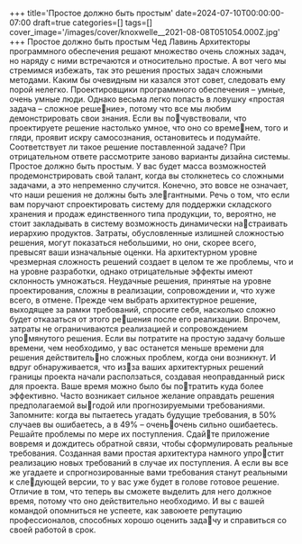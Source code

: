 +++
title='Простое должно быть простым'
date=2024-07-10T00:00:00-07:00
draft=true
categories=[]
tags=[]
cover_image='/images/cover/knoxwelle__2021-08-08T051054.000Z.jpg'
+++
Простое должно быть 
простым
Чед Лавинь
Архитекторы программного обеспечения решают множество очень сложных
задач, но наряду с ними встречаются и относительно простые. А вот чего мы
стремимся избежать, так это решения простых задач сложными методами.
Каким бы очевидным ни казался этот совет, следовать ему порой нелегко.
Проектировщики программного обеспечения – умные, очень умные люди.
Однако весьма легко попасть в ловушку «простая задача – сложное решение», потому что все мы любим демонстрировать свои знания. Если вы почувствовали, что проектируете решение настолько умное, что оно со временем, того и гляди, проявит искру самосознания, остановитесь и подумайте.
Соответствует ли такое решение поставленной задаче? При отрицательном
ответе рассмотрите заново варианты дизайна системы. Простое должно быть
простым. У вас будет масса возможностей продемонстрировать свой талант,
когда вы столкнетесь со сложными задачами, а это непременно случится.
Конечно, это вовсе не означает, что наши решения не должны быть элегантными. Речь о том, что если вам поручают спроектировать систему для
поддержки складского хранения и продаж единственного типа продукции,
то, вероятно, не стоит закладывать в систему возможность динамически настраивать иерархию продуктов.
Затраты, обусловленные излишней сложностью решения, могут показаться
небольшими, но они, скорее всего, превысят ваши изначальные оценки. На
архитектурном уровне чрезмерная сложность решений создает в целом те
же проблемы, что и на уровне разработки, однако отрицательные эффекты
имеют склонность умножаться. Неудачные решения, принятые на уровне
проектирования, сложны в реализации, сопровождении и, что хуже всего,
в отмене. Прежде чем выбрать архитектурное решение, выходящее за рамки
требований, спросите себя, насколько сложно будет отказаться от этого решения после его реализации.
Впрочем, затраты не ограничиваются реализацией и сопровождением упомянутого решения. Если вы потратите на простую задачу больше времени,
чем необходимо, у вас останется меньше времени для решения действительно сложных проблем, когда они возникнут. И вдруг обнаруживается, что изза ваших архитектурных решений границы проекта начали расползаться,
создавая неоправданный риск для проекта. Ваше время можно было бы потратить куда более эффективно.
Часто возникает сильное желание оправдать решения предполагаемой выгодой или прогнозируемыми требованиями. Запомните: когда вы пытаетесь
угадать будущие требования, в 50% случаев вы ошибаетесь, а в 49% – оченьочень сильно ошибаетесь. Решайте проблемы по мере их поступления. Сдайте приложение вовремя и дождитесь обратной связи, чтобы сформулировать
реальные требования. Созданная вами простая архитектура намного упростит реализацию новых требований в случае их поступления. А если вы все
же угадаете и спрогнозированные вами требования станут реальными к следующей версии, то у вас уже будет в голове готовое решение. Отличие в том,
что теперь вы сможете выделить для него должное время, потому что оно
действительно необходимо. И вы с вашей командой опомниться не успеете,
как завоюете репутацию профессионалов, способных хорошо оценить задачу и справиться со своей работой в срок.